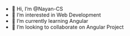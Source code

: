 - 👋 Hi, I’m @Nayan-CS
- 👀 I’m interested in Web Development
- 🌱 I’m currently learning Angular
- 💞️ I’m looking to collaborate on Angular Project


<!---
Nayan-CS/Nayan-CS is a ✨ special ✨ repository because its `README.md` (this file) appears on your GitHub profile.
You can click the Preview link to take a look at your changes.
--->
